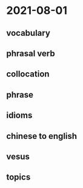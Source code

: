 # 2021-08-01
## vocabulary

## phrasal verb

## collocation

## phrase

## idioms

## chinese to english

## vesus

## topics
